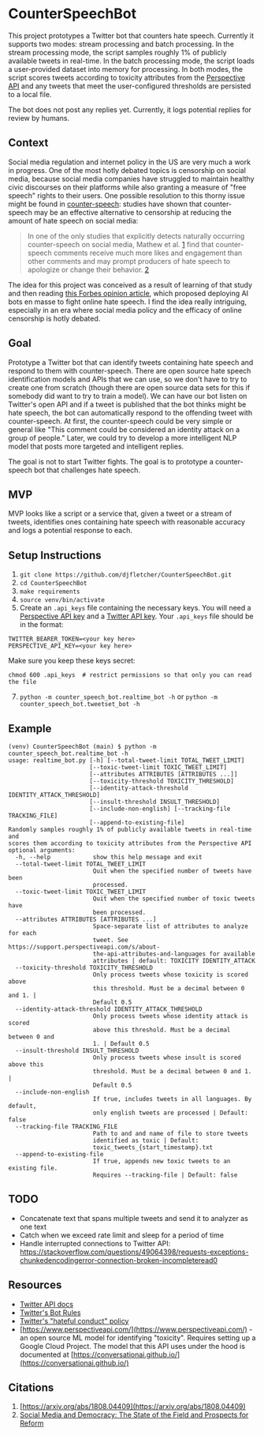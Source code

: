 # CounterSpeechBot
This project prototypes a Twitter bot that counters hate speech. Currently it supports two modes: stream processing and batch processing. In the stream processing mode, the script samples roughly 1% of publicly available tweets in real-time. In the batch processing mode, the script loads a user-provided dataset into memory for processing. In both modes, the script scores tweets according to toxicity attributes from the [Perspective API](https://www.perspectiveapi.com/) and any tweets that meet the user-configured thresholds are persisted to a local file.

The bot does not post any replies yet. Currently, it logs potential replies for review by humans.

## Context

Social media regulation and internet policy in the US are very much a work in progress. One of the most hotly debated topics is censorship on social media, because social media companies have struggled to maintain healthy civic discourses on their platforms while also granting a measure of "free speech" rights to their users. One possible resolution to this thorny issue might be found in [counter-speech](https://en.wikipedia.org/wiki/Counterspeech): studies have shown that counter-speech may be an effective alternative to censorship at reducing the amount of hate speech on social media:
> In one of the only studies that explicitly detects naturally occurring counter-speech on social media, Mathew et al. [1](#citations) find that counter-speech comments receive much more likes and engagement than other comments and may prompt producers of hate speech to apologize or change their behavior. [2](#citations)

The idea for this project was conceived as a result of learning of that study and then reading [this Forbes opinion article](https://www.forbes.com/sites/kalevleetaru/2017/02/04/fighting-social-media-hate-speech-with-ai-powered-bots/?sh=2386d90527b1), which proposed deploying AI bots en masse to fight online hate speech. I find the idea really intriguing, especially in an era where social media policy and the efficacy of online censorship is hotly debated.

## Goal
Prototype a Twitter bot that can identify tweets containing hate speech and respond to them with counter-speech. There are open source hate speech identification models and APIs that we can use, so we don't have to try to create one from scratch (though there are open source data sets for this if somebody did want to try to train a model). We can have our bot listen on Twitter's open API and if a tweet is published that the bot thinks might be hate speech, the bot can automatically respond to the offending tweet with counter-speech. At first, the counter-speech could be very simple or general like "This comment could be considered an identity attack on a group of people." Later, we could try to develop a more intelligent NLP model that posts more targeted and intelligent replies.

The goal is not to start Twitter fights. The goal is to prototype a counter-speech bot that challenges hate speech.

## MVP
MVP looks like a script or a service that, given a tweet or a stream of tweets, identifies ones containing hate speech with reasonable accuracy and logs a potential response to each.

## Setup Instructions
1. `git clone https://github.com/djfletcher/CounterSpeechBot.git`
2. `cd CounterSpeechBot`
3. `make requirements`
5. `source venv/bin/activate`
6. Create an `.api_keys` file containing the necessary keys. You will need a [Perspective API key](https://support.perspectiveapi.com/s/docs-get-started) and a [Twitter API key](https://developer.twitter.com/en/docs/twitter-api/getting-started/guide).
Your `.api_keys` file should be in the format:
```
TWITTER_BEARER_TOKEN=<your key here>
PERSPECTIVE_API_KEY=<your key here>
```
Make sure you keep these keys secret:
```
chmod 600 .api_keys  # restrict permissions so that only you can read the file
```
7. `python -m counter_speech_bot.realtime_bot -h` or `python -m counter_speech_bot.tweetset_bot -h`


## Example
```
(venv) CounterSpeechBot (main) $ python -m counter_speech_bot.realtime_bot -h
usage: realtime_bot.py [-h] [--total-tweet-limit TOTAL_TWEET_LIMIT]
                       [--toxic-tweet-limit TOXIC_TWEET_LIMIT]
                       [--attributes ATTRIBUTES [ATTRIBUTES ...]]
                       [--toxicity-threshold TOXICITY_THRESHOLD]
                       [--identity-attack-threshold IDENTITY_ATTACK_THRESHOLD]
                       [--insult-threshold INSULT_THRESHOLD]
                       [--include-non-english] [--tracking-file TRACKING_FILE]
                       [--append-to-existing-file]
Randomly samples roughly 1% of publicly available tweets in real-time and
scores them according to toxicity attributes from the Perspective API
optional arguments:
  -h, --help            show this help message and exit
  --total-tweet-limit TOTAL_TWEET_LIMIT
                        Quit when the specified number of tweets have been
                        processed.
  --toxic-tweet-limit TOXIC_TWEET_LIMIT
                        Quit when the specified number of toxic tweets have
                        been processed.
  --attributes ATTRIBUTES [ATTRIBUTES ...]
                        Space-separate list of attributes to analyze for each
                        tweet. See https://support.perspectiveapi.com/s/about-
                        the-api-attributes-and-languages for available
                        attributes | default: TOXICITY IDENTITY_ATTACK
  --toxicity-threshold TOXICITY_THRESHOLD
                        Only process tweets whose toxicity is scored above
                        this threshold. Must be a decimal between 0 and 1. |
                        Default 0.5
  --identity-attack-threshold IDENTITY_ATTACK_THRESHOLD
                        Only process tweets whose identity attack is scored
                        above this threshold. Must be a decimal between 0 and
                        1. | Default 0.5
  --insult-threshold INSULT_THRESHOLD
                        Only process tweets whose insult is scored above this
                        threshold. Must be a decimal between 0 and 1. |
                        Default 0.5
  --include-non-english
                        If true, includes tweets in all languages. By default,
                        only english tweets are processed | Default: false
  --tracking-file TRACKING_FILE
                        Path to and and name of file to store tweets
                        identified as toxic | Default:
                        toxic_tweets_{start_timestamp}.txt
  --append-to-existing-file
                        If true, appends new toxic tweets to an existing file.
                        Requires --tracking-file | Default: false
```

## TODO
- Concatenate text that spans multiple tweets and send it to analyzer as one text
- Catch when we exceed rate limit and sleep for a period of time
- Handle interrupted connections to Twitter API: https://stackoverflow.com/questions/49064398/requests-exceptions-chunkedencodingerror-connection-broken-incompleteread0

## Resources
 * [Twitter API docs](https://developer.twitter.com/en/docs/twitter-api)
 * [Twitter's Bot Rules](https://help.twitter.com/en/rules-and-policies/twitter-automation)
 * [Twitter's "hateful conduct" policy](https://help.twitter.com/en/rules-and-policies/hateful-conduct-policy)
 * [https://www.perspectiveapi.com/](https://www.perspectiveapi.com/) - an open source ML model for identifying "toxicity". Requires setting up a Google Cloud Project. The model that this API uses under the hood is documented at [https://conversationai.github.io/](https://conversationai.github.io/)

## Citations
1. [https://arxiv.org/abs/1808.04409](https://arxiv.org/abs/1808.04409)
2. [Social Media and Democracy: The State of the Field and Prospects for Reform](https://www.cambridge.org/core/books/social-media-and-democracy/E79E2BBF03C18C3A56A5CC393698F117)

 
